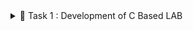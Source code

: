 
<details>
  <summary>📜 Task 1 : Development of C Based LAB </summary>

![Visual View of circuit connection](https://github.com/user-attachments/assets/79f4730f-3d48-4abd-83ab-25f0e7ac2d43)
